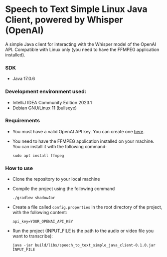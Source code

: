 # Speech to Text Simple Linux Java Client, powered by Whisper (OpenAI)
A simple Java client for interacting with the Whisper model of the OpenAI API. Compatible with Linux only
(you need to have the FFMPEG application installed).

### SDK

* Java 17.0.6

### Development environment used:

* IntelliJ IDEA Community Edition 2023.1
* Debian GNU/Linux 11 (bullseye)

### Requirements
* You must have a valid OpenAI API key. You can create one [here](https://platform.openai.com/account/api-keys).
* You need to have the FFMPEG application installed on your machine. You can install it with the following command:

    ```sudo apt install ffmpeg```

### How to use

* Clone the repository to your local machine
* Compile the project using the following command 
 
    ```./gradlew shadowJar```

* Create a file called `config.properties` in the root directory of the project, with the following content:

    ```api_key=YOUR_OPENAI_API_KEY```

* Run the project (INPUT_FILE is the path to the audio or video file you want to transcribe):

    ```java -jar build/libs/speech_to_text_simple_java_client-0.1.0.jar INPUT_FILE```